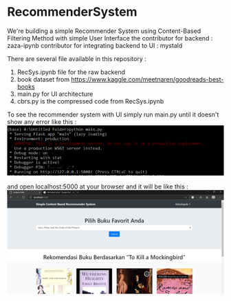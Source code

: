 # RecommenderSystem
We're building a simple Recommender System using Content-Based Filtering Method with simple User Interface
the contributor for backend : zaza-ipynb
contributor for integrating backend to UI : mystald


There are several file available in this repository :
1. RecSys.ipynb file for the raw backend
2. book dataset from https://www.kaggle.com/meetnaren/goodreads-best-books
3. main.py for UI architecture
4. cbrs.py is the compressed code from RecSys.ipynb

To see the recommender system with UI simply run main.py until it doesn't show any error like this :
![alt text](https://github.com/zaza-ipynb/RecommenderSystem/blob/master/img/run.PNG)

and open localhost:5000 at your browser and it will be like this :
![alt text](https://github.com/zaza-ipynb/RecommenderSystem/blob/master/img/messageImage_1588254802538.jpg)
